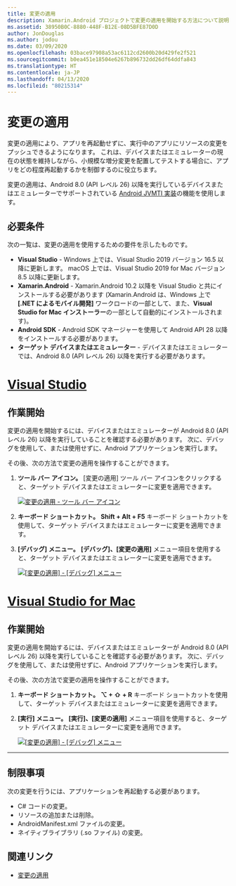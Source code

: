 ```yaml
---
title: 変更の適用
description: Xamarin.Android プロジェクトで変更の適用を開始する方法について説明します。
ms.assetid: 38950B0C-8880-448F-B12E-08D5BFE87D0D
author: JonDouglas
ms.author: jodou
ms.date: 03/09/2020
ms.openlocfilehash: 03bace97908a53ac6112cd2600b20d429fe2f521
ms.sourcegitcommit: b0ea451e18504e6267b896732dd26df64ddfa843
ms.translationtype: HT
ms.contentlocale: ja-JP
ms.lasthandoff: 04/13/2020
ms.locfileid: "80215314"
---
```

# <a name="apply-changes"></a>変更の適用

変更の適用により、アプリを再起動せずに、実行中のアプリにリソースの変更をプッシュできるようになります。 これは、デバイスまたはエミュレーターの現在の状態を維持しながら、小規模な増分変更を配置してテストする場合に、アプリをどの程度再起動するかを制御するのに役立ちます。

変更の適用は、Android 8.0 (API レベル 26) 以降を実行しているデバイスまたはエミュレーターでサポートされている [Android JVMTI 実装](https://docs.oracle.com/javase/8/docs/platform/jvmti/jvmti.html#bci)の機能を使用します。

## <a name="requirements"></a>必要条件

次の一覧は、変更の適用を使用するための要件を示したものです。

- **Visual Studio** - Windows 上では、Visual Studio 2019 バージョン 16.5 以降に更新します。 macOS 上では、Visual Studio 2019 for Mac バージョン 8.5 以降に更新します。
- **Xamarin.Android** - Xamarin.Android 10.2 以降を Visual Studio と共にインストールする必要があります (Xamarin.Android は、Windows 上で **[.NET によるモバイル開発]** ワークロードの一部として、また、**Visual Studio for Mac インストーラー**の一部として自動的にインストールされます)。
- **Android SDK** - Android SDK マネージャーを使用して Android API 28 以降をインストールする必要があります。
- **ターゲット デバイスまたはエミュレーター** - デバイスまたはエミュレーターでは、Android 8.0 (API レベル 26) 以降を実行する必要があります。

# <a name="visual-studio"></a>[Visual Studio](#tab/windows)

## <a name="get-started"></a>作業開始

変更の適用を開始するには、デバイスまたはエミュレーターが Android 8.0 (API レベル 26) 以降を実行していることを確認する必要があります。 次に、デバッグを使用して、または使用せずに、Android アプリケーションを実行します。

その後、次の方法で変更の適用を操作することができます。

1. **ツール バー アイコン。** [変更の適用] ツール バー アイコンをクリックすると、ターゲット デバイスまたはエミュレーターに変更を適用できます。

    [![変更の適用 - ツール バー アイコン](apply-changes-images/Apply-Changes-Toolbar.png)](apply-changes-images/Apply-Changes-Toolbar.png#lightbox)

2. **キーボード ショートカット。** **Shift + Alt + F5** キーボード ショートカットを使用して、ターゲット デバイスまたはエミュレーターに変更を適用できます。
3. **[デバッグ] メニュー。** **[デバッグ]、[変更の適用]** メニュー項目を使用すると、ターゲット デバイスまたはエミュレーターに変更を適用できます。

    [![[変更の適用] - [デバッグ] メニュー](apply-changes-images/Apply-Changes-Debug-Menu.png)](apply-changes-images/Apply-Changes-Debug-Menu.png#lightbox)

# <a name="visual-studio-for-mac"></a>[Visual Studio for Mac](#tab/macos)

## <a name="get-started"></a>作業開始

変更の適用を開始するには、デバイスまたはエミュレーターが Android 8.0 (API レベル 26) 以降を実行していることを確認する必要があります。 次に、デバッグを使用して、または使用せずに、Android アプリケーションを実行します。

その後、次の方法で変更の適用を操作することができます。

1. **キーボード ショートカット。** **⌥ + ⇧ + R** キーボード ショートカットを使用して、ターゲット デバイスまたはエミュレーターに変更を適用できます。
2. **[実行] メニュー。** **[実行]、[変更の適用]** メニュー項目を使用すると、ターゲット デバイスまたはエミュレーターに変更を適用できます。

    [![[変更の適用] - [デバッグ] メニュー](apply-changes-images/Apply-Changes-Debug-Menu-Mac.png)](apply-changes-images/Apply-Changes-Debug-Menu-Mac.png#lightbox)

-----

## <a name="limitations"></a>制限事項

次の変更を行うには、アプリケーションを再起動する必要があります。

- C# コードの変更。
- リソースの追加または削除。
- AndroidManifest.xml ファイルの変更。
- ネイティブライブラリ (.so ファイル) の変更。

## <a name="related-links"></a>関連リンク

- [変更の適用](https://developer.android.com/studio/run#apply-changes)
